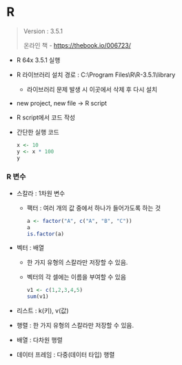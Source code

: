 # R

> Version : 3.5.1
>
> 온라인 책 - https://thebook.io/006723/

- R 64x 3.5.1 실행

- R 라이브러리 설치 경로 : C:\Program Files\R\R-3.5.1\library

  - 라이브러리 문제 발생 시 이곳에서 삭제 후 다시 설치

- new project, new file -> R script

- R script에서 코드 작성

- 간단한 실행 코드

  ```R
  x <- 10
  y <- x * 100
  y
  ```

### R 변수

- 스칼라 : 1차원 변수

  - 팩터 : 여러 개의 값 중에서 하나가 들어가도록 하는 것

    ```R
    a <- factor("A", c("A", "B", "C"))
    a
    is.factor(a)
    ```

- 벡터 : 배열

  - 한 가지 유형의 스칼라만 저장할 수 있음.

  - 벡터의 각 셀에는 이름을 부여할 수 있음

    ```R
    v1 <- c(1,2,3,4,5)
    sum(v1)
    ```

- 리스트 : k(키), v(값)
- 행렬 : 한 가지 유형의 스칼라만 저장할 수 있음.
- 배열 : 다차원 행렬
- 데이터 프레임 : 다중(데이터 타입) 행렬